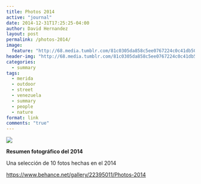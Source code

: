 ```yaml
---
title: Photos 2014
active: "journal"
date: 2014-12-31T17:25:25-04:00
author: David Hernandez
layout: post
permalink: /photos-2014/
image:
  feature: "http://68.media.tumblr.com/81c0305da858c5ee0767224c0c41db50/tumblr_nhk3zacUNx1qzqummo1_1280.png" 
header-img: "http://68.media.tumblr.com/81c0305da858c5ee0767224c0c41db50/tumblr_nhk3zacUNx1qzqummo1_1280.png"
categories:
  - summary
tags:
  - merida
  - outdoor
  - street
  - venezuela
  - summary
  - people
  - nature
format: link
comments: "true"
---
```

<a href="https://www.behance.net/gallery/22395011/Photos-2014" target="_blank"><img class="alignnone size-full" src="http://68.media.tumblr.com/81c0305da858c5ee0767224c0c41db50/tumblr_nhk3zacUNx1qzqummo1_1280.png"></a>

<strong>Resumen fotográfico del 2014</strong>

Una selección de 10 fotos hechas en el 2014

<a href="https://www.behance.net/gallery/22395011/Photos-2014" target="_blank">https://www.behance.net/gallery/22395011/Photos-2014</a>

